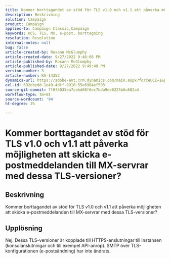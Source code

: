 ```yaml
---
title: Kommer borttagandet av stöd för TLS v1.0 och v1.1 att påverka möjligheten att skicka e-postmeddelanden till MX-servrar med dessa TLS-versioner?
description: Beskrivning
solution: Campaign
product: Campaign
applies-to: Campaign Classic,Campaign
keywords: KCS, TLS, MX, e-post, borttagning
resolution: Resolution
internal-notes: null
bug: false
article-created-by: Roxann McGlumphy
article-created-date: 9/27/2022 9:46:08 PM
article-published-by: Roxann McGlumphy
article-published-date: 9/27/2022 9:49:49 PM
version-number: 3
article-number: KA-14352
dynamics-url: https://adobe-ent.crm.dynamics.com/main.aspx?forceUCI=1&pagetype=entityrecord&etn=knowledgearticle&id=e75a27cb-ad3e-ed11-9db1-00224808613b
exl-id: 692ebedd-1e49-4dff-9910-55e6904ef593
source-git-commit: 7f0f5035ea7cebd60f6ec7bda9de6225b6c602a4
workflow-type: tm+mt
source-wordcount: '94'
ht-degree: 3%

---
```


# Kommer borttagandet av stöd för TLS v1.0 och v1.1 att påverka möjligheten att skicka e-postmeddelanden till MX-servrar med dessa TLS-versioner?

## Beskrivning


Kommer borttagandet av stöd för TLS v1.0 och v1.1 att påverka möjligheten att skicka e-postmeddelanden till MX-servrar med dessa TLS-versioner?


## Upplösning


Nej. Dessa TLS-versioner är kopplade till HTTPS-anslutningar till instansen (konsolanslutningar och till exempel API-anrop). SMTP över TLS-konfigurationen (e-postsändning) har inte ändrats.
